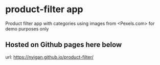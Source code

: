 # product-filter app

Product filter app with categories using images from <Pexels.com> for demo purposes only

## Hosted on Github pages here below

url: <https://nyigan.github.io/product-filter/>
